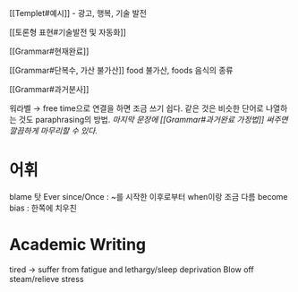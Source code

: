 [[Templet#예시]] - 광고, 행복, 기술 발전

[[토론형 표현#기술발전 및 자동화]]

[[Grammar#현재완료]]

[[Grammar#단복수, 가산 불가산]] food 불가산, foods 음식의 종류

[[Grammar#과거분사]]

워라벨 $\rightarrow$ free time으로 연결을 하면 조금 쓰기 쉽다.
같은 것은 비슷한 단어로 나열하는 것도 paraphrasing의 방법.
_마지막 문장에 [[Grammar#과거완료 가정법]] 써주면 깔끔하게 마무리할 수 있다._

# 어휘
blame 탓
Ever since/Once : ~를 시작한 이후로부터 when이랑 조금 다름
become bias : 한쪽에 치우친

# Academic Writing
tired $\rightarrow$ suffer from fatigue and lethargy/sleep deprivation
Blow off steam/relieve stress